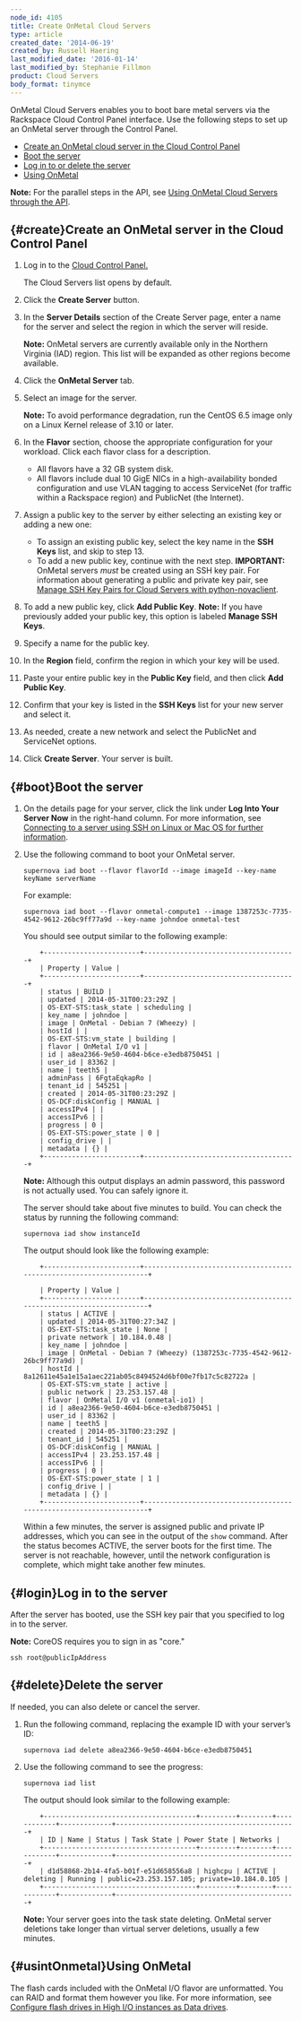 ```yaml
---
node_id: 4105
title: Create OnMetal Cloud Servers
type: article
created_date: '2014-06-19'
created_by: Russell Haering
last_modified_date: '2016-01-14'
last_modified_by: Stephanie Fillmon
product: Cloud Servers
body_format: tinymce
---
```


OnMetal Cloud Servers enables you to boot bare metal servers via the
Rackspace Cloud Control Panel interface. Use the following steps to set
up an OnMetal server through the Control Panel.

-   [Create an OnMetal cloud server in the Cloud Control Panel](#create)
-   [Boot the server](#boot)
-   [Log in to or delete the server](#login)
-   [Using OnMetal](#usintOnmetal)

**Note:** For the parallel steps in the API, see [Using OnMetal Cloud
Servers through the
API](/howto/using-onmetal-cloud-servers-through-api).

[](){#create}Create an OnMetal server in the Cloud Control Panel
----------------------------------------------------------------

1.  Log in to the [Cloud Control Panel.](http://mycloud.rackspace.com)

    The Cloud Servers list opens by default.

2.  Click the **Create Server** button.
3.  In the **Server Details** section of the Create Server page, enter a
    name for the server and select the region in which the server
    will reside.

    **Note:** OnMetal servers are currently available only in the
    Northern Virginia (IAD) region. This list will be expanded as other
    regions become available.

4.  Click the **OnMetal Server** tab.
5.  Select an image for the server.

    **Note:** To avoid performance degradation, run the CentOS 6.5 image
    only on a Linux Kernel release of 3.10 or later.

6.  In the **Flavor** section, choose the appropriate configuration for
    your workload. Click each flavor class for a description.
    -   All flavors have a 32 GB system disk.
    -   All flavors include dual 10 GigE NICs in a high-availability
        bonded configuration and use VLAN tagging to access ServiceNet
        (for traffic within a Rackspace region) and PublicNet
        (the Internet).

7.  Assign a public key to the server by either selecting an existing
    key or adding a new one:
    -   To assign an existing public key, select the key name in the
        **SSH Keys** list, and skip to step 13.
    -   To add a new public key, continue with the next step.
        **IMPORTANT:** OnMetal servers *must* be created using an SSH
        key pair. For information about generating a public and private
        key pair, see [Manage SSH Key Pairs for Cloud Servers with
        python-novaclient](/howto/manage-ssh-key-pairs-for-cloud-servers-with-python-novaclient).

    [](/howto/manage-ssh-key-pairs-for-cloud-servers-with-python-novaclient)
8.  To add a new public key, click **Add Public Key**.
    **Note:** If you have previously added your public key, this option
    is labeled **Manage SSH Keys**.
9.  Specify a name for the public key.
10. In the **Region** field, confirm the region in which your key will
    be used.
11. Paste your entire public key in the **Public Key** field, and then
    click **Add Public Key**.
12. Confirm that your key is listed in the **SSH Keys** list for your
    new server and select it.
13. As needed, create a new network and select the PublicNet and
    ServiceNet options.
14. Click **Create Server**.
    <span>Your server is built.</span>

[](){#boot}Boot the server
--------------------------

1.  On the details page for your server, click the link under **Log Into
    Your Server Now** in the right-hand column. For more information,
    see [Connecting to a server using SSH on Linux or Mac OS for further
    information](/howto/connecting-to-a-server-using-ssh-on-linux-or-mac-os).
2.  Use the following command to boot your OnMetal server.

        supernova iad boot --flavor flavorId --image imageId --key-name keyName serverName

    For example:

        supernova iad boot --flavor onmetal-compute1 --image 1387253c-7735-4542-9612-26bc9ff77a9d --key-name johndoe onmetal-test

    You should see output similar to the following example:

            +------------------------+--------------------------------------+
            | Property | Value |
            +------------------------+--------------------------------------+
            | status | BUILD |
            | updated | 2014-05-31T00:23:29Z |
            | OS-EXT-STS:task_state | scheduling |
            | key_name | johndoe |
            | image | OnMetal - Debian 7 (Wheezy) |
            | hostId | |
            | OS-EXT-STS:vm_state | building |
            | flavor | OnMetal I/O v1 |
            | id | a8ea2366-9e50-4604-b6ce-e3edb8750451 |
            | user_id | 83362 |
            | name | teeth5 |
            | adminPass | 6FgtaEqkapRo |
            | tenant_id | 545251 |
            | created | 2014-05-31T00:23:29Z |
            | OS-DCF:diskConfig | MANUAL |
            | accessIPv4 | |
            | accessIPv6 | |
            | progress | 0 |
            | OS-EXT-STS:power_state | 0 |
            | config_drive | |
            | metadata | {} |
            +------------------------+--------------------------------------+

    **Note:** Although this output displays an admin password, this
    password is not actually used. You can safely ignore it.

    The server should take about five minutes to build. You can check
    the status by running the following command:

        supernova iad show instanceId

    The output should look like the following example:

            +------------------------+--------------------------------------------------------------------+

            | Property | Value |
            +------------------------+--------------------------------------------------------------------+
            | status | ACTIVE |
            | updated | 2014-05-31T00:27:34Z |
            | OS-EXT-STS:task_state | None |
            | private network | 10.184.0.48 |
            | key_name | johndoe |
            | image | OnMetal - Debian 7 (Wheezy) (1387253c-7735-4542-9612-26bc9ff77a9d) |
            | hostId | 8a12611e45a1e15a1aec221ab05c8494524d6bf00e7fb17c5c82722a |
            | OS-EXT-STS:vm_state | active |
            | public network | 23.253.157.48 |
            | flavor | OnMetal I/O v1 (onmetal-io1) |
            | id | a8ea2366-9e50-4604-b6ce-e3edb8750451 |
            | user_id | 83362 |
            | name | teeth5 |
            | created | 2014-05-31T00:23:29Z |
            | tenant_id | 545251 |
            | OS-DCF:diskConfig | MANUAL |
            | accessIPv4 | 23.253.157.48 |
            | accessIPv6 | |
            | progress | 0 |
            | OS-EXT-STS:power_state | 1 |
            | config_drive | |
            | metadata | {} |
            +------------------------+--------------------------------------------------------------------+

    Within a few minutes, the server is assigned public and private IP
    addresses, which you can see in the output of the `show` command.
    After the status becomes ACTIVE, the server boots for the
    first time. The server is not reachable, however, until the network
    configuration is complete, which might take another few minutes.

[](){#login}Log in to the server
--------------------------------

After the server has booted, use the SSH key pair that you specified to
log in to the server.

**Note:** CoreOS requires you to sign in as "core."

    ssh root@publicIpAddress

[](){#delete}Delete the server
------------------------------

If needed, you can also delete or cancel the server.

1.  Run the following command, replacing the example ID with your
    server&rsquo;s ID:

        supernova iad delete a8ea2366-9e50-4604-b6ce-e3edb8750451

2.  Use the following command to see the progress:

        supernova iad list

    The output should look similar to the following example:

            +--------------------------------------+---------+--------+------------+-------------+---------------------------------------------+
            | ID | Name | Status | Task State | Power State | Networks |
            +--------------------------------------+---------+--------+------------+-------------+---------------------------------------------+
            | d1d58868-2b14-4fa5-b01f-e51d658556a8 | highcpu | ACTIVE | deleting | Running | public=23.253.157.105; private=10.184.0.105 |
            +--------------------------------------+---------+--------+------------+-------------+---------------------------------------------+

    **Note:** Your server goes into the task state deleting. OnMetal
    server deletions take longer than virtual server deletions, usually
    a few minutes.

[](){#usintOnmetal}Using OnMetal
--------------------------------

The flash cards included with the OnMetal I/O flavor are unformatted.
You can RAID and format them however you like. For more information, see
[Configure flash drives in High I/O instances as Data
drives](/howto/configure-flash-drives-in-high-io-instances-as-data-drives).


